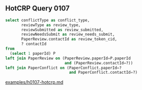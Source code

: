 
## HotCRP Query 0107
```sql
select conflictType as conflict_type,
       reviewType as review_type,
       reviewSubmitted as review_submitted,
       reviewNeedsSubmit as review_needs_submit,
       PaperReview.contactId as review_token_cid,
       ? contactId
from
  (select 1 paperId) P
left join PaperReview on (PaperReview.paperId=P.paperId
                          and (PaperReview.contactId=?))
left join PaperConflict on (PaperConflict.paperId=?
                            and PaperConflict.contactId=?)
```
[examples/h0107-hotcrp.md](/examples/h0107-hotcrp.md)